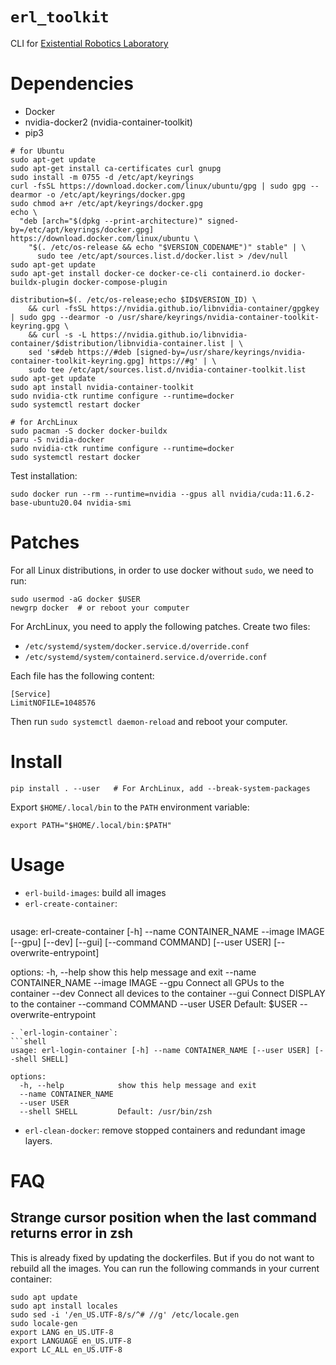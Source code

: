 `erl_toolkit`
===========

CLI for [Existential Robotics Laboratory](http://erl.ucsd.edu/)

# Dependencies

- Docker
- nvidia-docker2 (nvidia-container-toolkit)
- pip3

```shell
# for Ubuntu
sudo apt-get update
sudo apt-get install ca-certificates curl gnupg
sudo install -m 0755 -d /etc/apt/keyrings
curl -fsSL https://download.docker.com/linux/ubuntu/gpg | sudo gpg --dearmor -o /etc/apt/keyrings/docker.gpg
sudo chmod a+r /etc/apt/keyrings/docker.gpg
echo \
  "deb [arch="$(dpkg --print-architecture)" signed-by=/etc/apt/keyrings/docker.gpg] https://download.docker.com/linux/ubuntu \
    "$(. /etc/os-release && echo "$VERSION_CODENAME")" stable" | \
      sudo tee /etc/apt/sources.list.d/docker.list > /dev/null
sudo apt-get update
sudo apt-get install docker-ce docker-ce-cli containerd.io docker-buildx-plugin docker-compose-plugin

distribution=$(. /etc/os-release;echo $ID$VERSION_ID) \
    && curl -fsSL https://nvidia.github.io/libnvidia-container/gpgkey | sudo gpg --dearmor -o /usr/share/keyrings/nvidia-container-toolkit-keyring.gpg \
    && curl -s -L https://nvidia.github.io/libnvidia-container/$distribution/libnvidia-container.list | \
    sed 's#deb https://#deb [signed-by=/usr/share/keyrings/nvidia-container-toolkit-keyring.gpg] https://#g' | \
    sudo tee /etc/apt/sources.list.d/nvidia-container-toolkit.list
sudo apt-get update
sudo apt install nvidia-container-toolkit
sudo nvidia-ctk runtime configure --runtime=docker
sudo systemctl restart docker

# for ArchLinux
sudo pacman -S docker docker-buildx
paru -S nvidia-docker
sudo nvidia-ctk runtime configure --runtime=docker
sudo systemctl restart docker
```

Test installation:
```shell
sudo docker run --rm --runtime=nvidia --gpus all nvidia/cuda:11.6.2-base-ubuntu20.04 nvidia-smi
```

# Patches

For all Linux distributions, in order to use docker without `sudo`, we need to run:
```shell
sudo usermod -aG docker $USER
newgrp docker  # or reboot your computer
```

For ArchLinux, you need to apply the following patches. Create two files:
- `/etc/systemd/system/docker.service.d/override.conf`
- `/etc/systemd/system/containerd.service.d/override.conf`

Each file has the following content:
```
[Service]
LimitNOFILE=1048576
```
Then run `sudo systemctl daemon-reload` and reboot your computer.

# Install

```shell
pip install . --user   # For ArchLinux, add --break-system-packages
```

Export `$HOME/.local/bin` to the `PATH` environment variable:
```shell
export PATH="$HOME/.local/bin:$PATH"
```

# Usage

- `erl-build-images`: build all images
- `erl-create-container`:
  ```shell
usage: erl-create-container [-h] --name CONTAINER_NAME --image IMAGE [--gpu] [--dev] [--gui] [--command COMMAND] [--user USER] [--overwrite-entrypoint]

options:
  -h, --help            show this help message and exit
  --name CONTAINER_NAME
  --image IMAGE
  --gpu                 Connect all GPUs to the container
  --dev                 Connect all devices to the container
  --gui                 Connect DISPLAY to the container
  --command COMMAND
  --user USER           Default: $USER
  --overwrite-entrypoint
  ```
- `erl-login-container`:
  ```shell
  usage: erl-login-container [-h] --name CONTAINER_NAME [--user USER] [--shell SHELL]

  options:
    -h, --help            show this help message and exit
    --name CONTAINER_NAME
    --user USER
    --shell SHELL         Default: /usr/bin/zsh
  ```
- `erl-clean-docker`: remove stopped containers and redundant image layers.

# FAQ
## Strange cursor position when the last command returns error in zsh
This is already fixed by updating the dockerfiles. But if you do not want to rebuild all the images. You can run the following commands in your current container:
```shell
sudo apt update
sudo apt install locales
sudo sed -i '/en_US.UTF-8/s/^# //g' /etc/locale.gen
sudo locale-gen
export LANG en_US.UTF-8
export LANGUAGE en_US.UTF-8
export LC_ALL en_US.UTF-8
```
